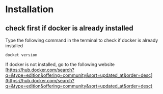 # Installation

## check first if docker is already installed
Type the following command in the terminal to check if docker is already installed

    docket version
    
If docker is not installed, go to the following website  
[https://hub.docker.com/search?q=&type=edition&offering=community&sort=updated_at&order=desc](https://hub.docker.com/search?q=&type=edition&offering=community&sort=updated_at&order=desc)
